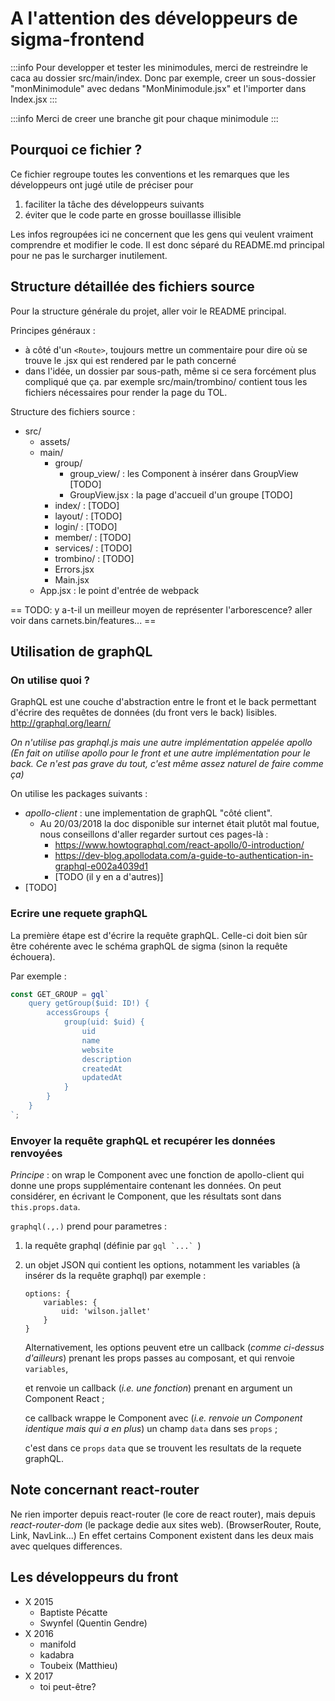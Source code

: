 # A l'attention des développeurs de sigma-frontend


:::info
Pour developper et tester les minimodules, merci de restreindre le caca au dossier src/main/index. Donc par exemple, creer un sous-dossier "monMinimodule" avec dedans "MonMinimodule.jsx" et l'importer dans Index.jsx
:::

:::info
Merci de creer une branche git pour chaque minimodule
:::

## Pourquoi ce fichier ?

Ce fichier regroupe toutes les conventions et les remarques que les développeurs ont jugé utile de préciser pour 
1. faciliter la tâche des développeurs suivants
2. éviter que le code parte en grosse bouillasse illisible

Les infos regroupées ici ne concernent que les gens qui veulent vraiment comprendre et modifier le code. Il est donc séparé du README.md principal pour ne pas le surcharger inutilement.


## Structure détaillée des fichiers source

Pour la structure générale du projet, aller voir le README principal.

Principes généraux : 
- à côté d'un ```<Route>```, toujours mettre un commentaire pour dire où se trouve le .jsx qui est rendered par le path concerné
- dans l'idée, un dossier par sous-path, même si ce sera forcément plus compliqué que ça. par exemple src/main/trombino/ contient tous les fichiers nécessaires pour render la page du TOL.

Structure des fichiers source :
* src/
    * assets/
    * main/
        * group/
            * group_view/ : les Component à insérer dans GroupView
                [TODO]
            * GroupView.jsx : la page d'accueil d'un groupe
            [TODO]
        * index/ : [TODO]
        * layout/ : [TODO]
        * login/ : [TODO]
        * member/ : [TODO]
        * services/ : [TODO]
        * trombino/ : [TODO]
        * Errors.jsx
        * Main.jsx
    * App.jsx : le point d'entrée de webpack

== TODO: y a-t-il un meilleur moyen de représenter l'arborescence? aller voir dans carnets.bin/features... ==

## Utilisation de graphQL

### On utilise quoi ?

GraphQL est une couche d'abstraction entre le front et le back permettant d'écrire des requêtes de données (du front vers le back) lisibles. 
http://graphql.org/learn/

_On n'utilise pas graphql.js mais une autre implémentation appelée apollo
(En fait on utilise apollo pour le front et une autre implémentation pour le back. Ce n'est pas grave du tout, c'est même assez naturel de faire comme ça)_


On utilise les packages suivants :
- *apollo-client* : une implementation de graphQL "côté client". 
    - Au 20/03/2018 la doc disponible sur internet était plutôt mal foutue, nous conseillons d'aller regarder surtout ces pages-là :
        - https://www.howtographql.com/react-apollo/0-introduction/
        - https://dev-blog.apollodata.com/a-guide-to-authentication-in-graphql-e002a4039d1
        - [TODO (il y en a d'autres)]
- [TODO]

### Ecrire une requete graphQL

La première étape est d'écrire la requête graphQL. Celle-ci doit bien sûr être cohérente avec le schéma graphQL de sigma (sinon la requête échouera).

Par exemple :

```javascript
const GET_GROUP = gql`
    query getGroup($uid: ID!) {
        accessGroups {
            group(uid: $uid) {
                uid
                name
                website
                description
                createdAt
                updatedAt
            }
        }
    }
`;
```

### Envoyer la requête graphQL et recupérer les données renvoyées

*Principe* : on wrap le Component avec une fonction de apollo-client qui donne une props supplémentaire contenant les données. On peut considérer, en écrivant le Component, que les résultats sont dans `this.props.data`.

`graphql(.,.)` prend pour parametres :
1. la requête graphql (définie par ```gql `...` ```)
2. un objet JSON qui contient les options, notamment les variables (à insérer ds la requête graphql)
   par exemple :
   ```
   options: {
       variables: {
           uid: 'wilson.jallet'
       }
   }
   ```

   Alternativement, les options peuvent etre un callback (*comme ci-dessus d'ailleurs*) prenant les props passes au composant,
   et qui renvoie `variables`, 
   
   et renvoie un callback (_i.e. une fonction_) prenant en argument un Component React ;
   
   ce callback wrappe le Component avec (_i.e. renvoie un Component identique mais qui a en plus_) un champ `data` dans ses `props` ; 
   
   c'est dans ce `props` `data` que se trouvent les resultats de la requete graphQL.


## Note concernant react-router

Ne rien importer depuis react-router (le core de react router), mais depuis *react-router-dom* (le package dedie aux sites web). (BrowserRouter, Route, Link, NavLink...) En effet certains Component existent dans les deux mais avec quelques differences.

## Les développeurs du front

- X 2015
    - Baptiste Pécatte
    - Swynfel (Quentin Gendre)
- X 2016
    - manifold
    - kadabra
    - Toubeix (Matthieu)
- X 2017
    - toi peut-être?
